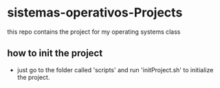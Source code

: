 # sistemas-operativos-Projects
this repo contains the project for my operating systems class 
## how to init the project
- just go to the folder called 'scripts' and run 'initProject.sh' to initialize the project.

